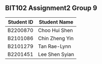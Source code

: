 ## BIT102 Assignment2 Group 9

| Student ID |  Student Name  |
|-----------:|----------------|
| B2200870   | Choo Hui Shen  |
| B2101086   | Chin Zheng Yin |
| B2101279   | Tan Rae-Lynn   |
| B2201451   | Lee Shen Syian |

